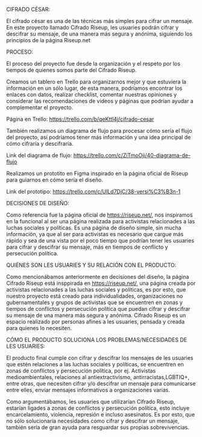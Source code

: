 <!-- README.md incluye info sobre proceso y decisiones de diseño.
README.md explica claramente quiénes son los usuarios y su relación con el producto.
README.md explica claramente cómo el producto soluciona los problemas/necesidades de los usuarios.
 -->

CIFRADO CÉSAR:

El cifrado césar es una de las técnicas más simples para cifrar un mensaje. 
En este proyecto llamado Cifrado Riseup, les usuaries podrán cifrar y descifrar su mensaje,
de una manera más segura y anónima, siguiendo los principios de la página Riseup.net

PROCESO:

El proceso del proyecto fue desde la organización y el respeto por los tiempos de quienes 
somos parte del Cifrado Riseup. 

Creamos un tablero en Trello para organizarnos mejor y que estuviera la información en un sólo lugar,
de esta manera, podríamos encontrar los enlaces con datos, realizar checklist, comentar nuestras opiniones
y considerar las recomendaciones de videos y páginas que podrían ayudar a complementar el proyecto.

Página en Trello: https://trello.com/b/qeKttl4j/cifrado-cesar

También realizamos un diagrama de flujo para procesar cómo sería el flujo del proyecto, así podríamos
tener más información y una idea principal de cómo cifraría y descifraría.

Link del diagrama de flujo: https://trello.com/c/ZiTmoOji/40-diagrama-de-flujo

Realizamos un prototito en Figma inspirado en la página oficial de Riseup para guiarnos en cómo sería el diseño.

Link del prototipo: https://trello.com/c/UILd7DjC/38-versi%C3%B3n-1

DECISIONES DE DISEÑO:

Como referencia fue la página oficial de https://riseup.net/, nos inspiramos en la funcional al ser una página realizada
para activistas relacionades a las luchas sociales y políticas. Es una página de diseño simple, sin mucha información, ya
que al ser para activistas es necesario que cargue más rápido y sea de una vista por el poco tiempo que podrían tener 
les usuaries para cifrar y descifrar su mensaje, más en tiempos de conflicto y persecución política.

QUIÉNES SON LES USUARIES Y SU RELACIÓN CON EL PRODUCTO:

Como mencionábamos anteriormente en decisiones del diseño, la página Cifrado Riseup está insppirada en https://riseup.net/,
una página creada por activistas relacionades a las luchas sociales y políticas, es por esto, que nuestro proyecto está 
creado para individualidades, organizaciones no gubernamentales y grupos de activistas que se encuentren en zonas y tiempos
de conflictos y persecución política que puedan cifrar y descifrar su mensaje de una manera más segura y anónima. 
Cifrado Riseup es un espacio realizado por personas afines a les usuaries, pensada y creada para quienes lo necesiten.

CÓMO EL PRODUCTO SOLUCIONA LOS PROBLEMAS/NECESIDADES DE LES USUARIES:

El producto final cumple con cifrar y descifrar los mensajes de les usuaries que estén relaciones a las luchas sociales y políticas,
se encuentren en zonas de conflictos y persecución política, por ej. Activistas medioambientales, relaciones al antiextractivismo, 
antirracistas,LGBTIQ+, entre otras, que necesiten cifrar y/o descifrar un mensaje para comunicarse entre elles, enviar mensajes 
informativos a organizaciones varias.

Como argumentábamos, les usuaries que utilizarían Cifrado Riseup, estarían ligades a zonas de conflictos y persecución política, 
esto incluye encarcelamiento, violencia, represión e incluso asesinatos. Es por esto, que no sólo solucionaría necesidades como
cifrar y descifrar un mensaje, también sería de gran ayuda para resguardar sus propias sobrevivencias.
